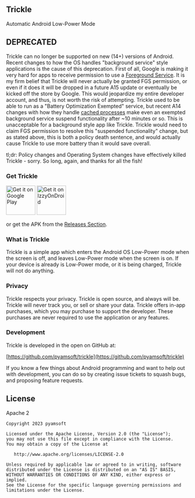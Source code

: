 Trickle
--------

Automatic Android Low-Power Mode

## DEPRECATED

Trickle can no longer be supported on new (14+) versions of Android. Recent changes to how the OS handles "background service" style applications is the cause of this deprecation.
First of all, Google is making it very hard for apps to receive permission to use a
[Foreground Service](https://support.google.com/googleplay/android-developer/answer/13392821?hl=en_EN). It is my firm belief that Trickle will never actually be granted FGS permission,
or even if it does it will be dropped in a future A15 update or eventually be kicked off the store by Google. This would jeopardize my entire developer account, and thus, is not
worth the risk of attempting. Trickle used to be able to run as a "Battery Optimization Exempted" service, but recent A14 changes with how they handle
[cached processes](https://developer.android.com/about/versions/14/behavior-changes-all) make even an exempted background service suspend functionality after
~10 minutes or so. This is unacceptable for a background style app like Trickle. Trickle would need to claim FGS permission to resolve this "suspended functionality" change,
but as stated above, this is both a policy death sentence, and would actually cause Trickle to use more battery than it would save overall.

tl;dr: Policy changes and Operating System changes have effectively killed Trickle - sorry. So long, again, and thanks for all the fish!


### Get Trickle

[<img src="https://play.google.com/intl/en_us/badges/images/generic/en-play-badge.png" alt="Get it on Google Play" height="80">](https://play.google.com/store/apps/details?id=com.pyamsoft.trickle)
[<img src="https://gitlab.com/IzzyOnDroid/repo/-/raw/master/assets/IzzyOnDroid.png" alt="Get it on IzzyOnDroid" height="80">](https://apt.izzysoft.de/fdroid/index/apk/com.pyamsoft.trickle)

or get the APK from the
[Releases Section](https://github.com/pyamsoft/trickle/releases/latest).

### What is Trickle

Trickle is a simple app which enters the Android OS Low-Power mode when the screen is off,
and leaves Low-Power mode when the screen is on. If your device is already is Low-Power
mode, or it is being charged, Trickle will not do anything.


### Privacy

Trickle respects your privacy. Trickle is open source, and always will be. Trickle
will never track you, or sell or share your data. Trickle offers in-app purchases,
which you may purchase to support the developer. These purchases are never
required to use the application or any features.


### Development

Trickle is developed in the open on GitHub at:  

[https://github.com/pyamsoft/trickle](https://github.com/pyamsoft/trickle)

If you know a few things about Android programming and want to help out with
development, you can do so by creating issue tickets to squash bugs, and
proposing feature requests.

## License

Apache 2

```
Copyright 2023 pyamsoft

Licensed under the Apache License, Version 2.0 (the "License");
you may not use this file except in compliance with the License.
You may obtain a copy of the License at

   http://www.apache.org/licenses/LICENSE-2.0

Unless required by applicable law or agreed to in writing, software
distributed under the License is distributed on an "AS IS" BASIS,
WITHOUT WARRANTIES OR CONDITIONS OF ANY KIND, either express or implied.
See the License for the specific language governing permissions and
limitations under the License.
```
